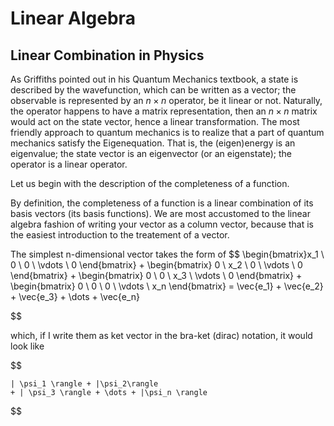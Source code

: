 # Linear Algebra

## Linear Combination in Physics
As Griffiths pointed out in his Quantum Mechanics textbook, a state is described by the wavefunction, which can be written as a vector; the observable is represented by an $n\times n$ operator, be it linear or not. Naturally, the operator happens to have a matrix representation, then an $n\times n$ matrix would act on the state vector, hence a linear transformation. The most friendly approach to quantum mechanics is to realize that a part of quantum mechanics satisfy the Eigenequation. That is, the (eigen)energy is an eigenvalue; the state vector is an eigenvector (or an eigenstate); the operator is a linear operator.

Let us begin with the description of the completeness of a function. 

By definition, the completeness of a function is a linear combination of its basis vectors (its basis functions). We are most accustomed to the linear algebra fashion of writing your vector as a column vector, because that is the easiest introduction to the treatement of a vector. 

The simplest n-dimensional vector takes the form of
$$
    \begin{bmatrix}x_1 \\ 0   \\ 0   \\ \vdots \\ 0   \end{bmatrix} + 
    \begin{bmatrix}  0 \\ x_2 \\ 0   \\ \vdots \\ 0   \end{bmatrix} + 
    \begin{bmatrix}  0 \\ 0   \\ x_3 \\ \vdots \\ 0   \end{bmatrix} + 
    \begin{bmatrix}  0 \\ 0   \\ 0   \\ \vdots \\ x_n \end{bmatrix} 
    =
    \vec{e_1} + \vec{e_2} + \vec{e_3} + \dots + \vec{e_n}

$$ 

which, if I write them as ket vector in the bra-ket (dirac) notation, it would look like

$$

    | \psi_1 \rangle + |\psi_2\rangle 
    + | \psi_3 \rangle + \dots + |\psi_n \rangle

$$
